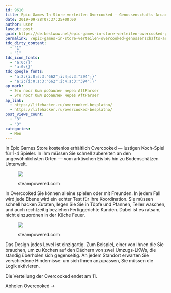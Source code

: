 ```yaml
---
id: 9610
title: Epic Games In Store verteilen Overcooked — Genossenschafts-Arcade-Spiel über die verrückte Kochen
date: 2019-09-28T07:37:25+00:00
author: user
layout: post
guid: https://de.bestwow.net/epic-games-in-store-verteilen-overcooked-genossenschafts-arcade-spiel-uber-die-verruckte-kochen/
permalink: /epic-games-in-store-verteilen-overcooked-genossenschafts-arcade-spiel-uber-die-verruckte-kochen/
tdc_dirty_content:
  - "1"
  - "1"
tdc_icon_fonts:
  - 'a:0:{}'
  - 'a:0:{}'
tdc_google_fonts:
  - 'a:2:{i:0;s:3:"662";i:4;s:3:"394";}'
  - 'a:2:{i:0;s:3:"662";i:4;s:3:"394";}'
ap_mark:
  - Это пост был добавлен через AftParser
  - Это пост был добавлен через AftParser
ap_link:
  - https://lifehacker.ru/overcooked-besplatno/
  - https://lifehacker.ru/overcooked-besplatno/
post_views_count:
  - "3"
  - "3"
categories:
  - Men
---
```

In Epic Games Store kostenlos erhältlich Overcooked — lustigen Koch-Spiel für 1-4 Spieler. In ihm müssen Sie schnell zubereiten an den ungewöhnlichsten Orten — vom arktischen Eis bis hin zu Bodenschätzen Unterwelt.<figure>

![](https://de.bestwow.net/wp-content/uploads/2019/09/v-epic-games-store-razdayut-overcooked-kooperativnuyu-arkadu-pro-bezumnuyu-gotovku-1.jpg) <figcaption>steampowered.com</figcaption></figure> 

In Overcooked Sie können alleine spielen oder mit Freunden. In jedem Fall wird jede Ebene wird ein echter Test für Ihre Koordination. Sie müssen schnell hacken Zutaten, legen Sie Sie in Töpfe und Pfannen, Teller waschen, und auch rechtzeitig beziehen Fertiggerichte Kunden. Dabei ist es ratsam, nicht einzuordnen in der Küche Feuer.<figure>

![](https://de.bestwow.net/wp-content/uploads/2019/09/v-epic-games-store-razdayut-overcooked-kooperativnuyu-arkadu-pro-bezumnuyu-gotovku-2.jpg) <figcaption>steampowered.com</figcaption></figure> 

Das Design jedes Level ist einzigartig. Zum Beispiel, einer von Ihnen die Sie brauchen, um zu Kochen auf den Dächern von zwei Umzugs-LKWs, die ständig überholen sich gegenseitig. An jedem Standort erwarten Sie verschiedene Hindernisse: um sich Ihnen anzupassen, Sie müssen die Logik aktivieren.

Die Verteilung der Overcooked endet am 11.

Abholen Overcooked →